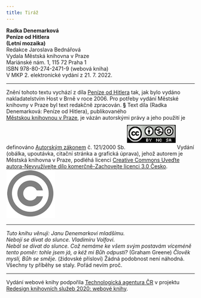 ```yaml
---
title: Tiráž
---
```


**Radka Denemarková    
Peníze od Hitlera**  
**(Letní mozaika)**  
Redakce Jaroslava Bednářová  
Vydala Městská knihovna v Praze  
Mariánské nám. 1, 115 72 Praha 1  
ISBN 978-80-274-2471-9 (webová kniha)  
V MKP 2. elektronické vydání z 21. 7. 2022.

***

Znění tohoto textu vychází z díla [Peníze od Hitlera](https://search.mlp.cz/cz/titul/penize-od-hitlera/2531355/) tak, jak bylo vydáno nakladatelstvím Host v Brně v roce 2006. Pro potřeby vydání Městské knihovny v Praze byl text redakčně zpracován.
**§**
Text díla (Radka Denemarková: Peníze od Hitlera), publikovaného [Městskou knihovnou v Praze](https://www.mlp.cz/cz/), je vázán autorskými právy a jeho použití je definováno [Autorským zákonem](https://www.mkcr.cz/predpisy-zakonu-709.html) č. 121/2000 Sb.
[![image001.jpg](./resources/image001_fmt.jpeg)](https://creativecommons.org/licenses/by-nc-sa/3.0/cz/)
Vydání (obálka, upoutávka, citační stránka a grafická úprava), jehož autorem je Městská knihovna v Praze, podléhá licenci [Creative Commons Uveďte autora-Nevyužívejte dílo komerčně-Zachovejte licenci 3.0 Česko](https://creativecommons.org/licenses/by-nc-sa/3.0/cz/).
![image002.jpg](./resources/image002_fmt.jpeg)

***

_Tuto knihu věnuji:_
_Janu Denemarkovi mladšímu.  
Nebojí se dívat do slunce._
_Vladimíru Volfovi.  
Nebál se dívat do slunce._
_Což nemáme ke všem svým postavám víceméně tento poměr: tohle jsem já, a kéž mi Bůh odpustí?_
(Graham Greene)
_Člověk myslí, Bůh se směje._
(židovské přísloví)
Žádná podobnost není náhodná.
Všechny ty příběhy se staly. Pořád nevím proč.

***

Vydání webové knihy podpořila [Technologická agentura ČR](https://www.tacr.cz/) v projektu [Redesign knihovních služeb 2020: webové knihy](https://starfos.tacr.cz/cs/project/TL04000391).